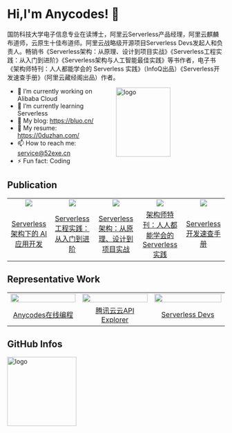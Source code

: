 # Hi,I'm Anycodes! 👋

<p>
国防科技大学电子信息专业在读博士，阿里云Serverless产品经理，阿里云麒麟布道师，云原生十佳布道师。阿里云战略级开源项目Serverless Devs发起人和负责人。畅销书《Serverless架构：从原理、设计到项目实战》《Serverless工程实践：从入门到进阶》《Serverless架构与人工智能最佳实践》等书作者，电子书《架构师特刊：人人都能学会的 Serverless 实践》（InfoQ出品）《Serverless开发速查手册》（阿里云藏经阁出品）作者。
</p>

<img src="https://github-readme-stats.vercel.app/api?username=anycodes&show_icons=true&theme=vue" alt="logo" height="160" align="right" width="50%" />

- 🔭 I’m currently working on Alibaba Cloud
- 🌱 I’m currently learning Serverless 
- 👯 My blog: https://bluo.cn/
- 💬 My resume: https://0duzhan.com/
- 📫 How to reach me: service@52exe.cn
- ⚡ Fun fact: Coding


## Publication

<table>
  <tr>
   <td align="center"><center><img src="https://user-images.githubusercontent.com/21079031/177680981-57c74f26-88b7-4a83-9cce-7f5c80a34234.png"></center></td>
    <td align="center"><center><img src="https://user-images.githubusercontent.com/21079031/127255397-9c92cd9f-d844-4d0b-9a95-a4e22eac285a.png"></center></td>
    <td align="center"><center><img src="https://user-images.githubusercontent.com/21079031/127255324-b32f0f7a-b36d-4154-96c3-5607f43f258f.png"></center></td>
    <td align="center"><center><img src="https://user-images.githubusercontent.com/21079031/127255551-d7a3e8f2-0146-4c20-9107-5f65ff739cae.png"></center></td>
    <td align="center"><center><img src="https://serverless-article-picture.oss-cn-hangzhou.aliyuncs.com/1646186615447_20220302020336067618.png"></center></td>
  <tr>
  <td><center><a href="">Serverless 架构下的 AI 应用开发</a></center></td>
    <td><center><a href="https://item.jd.com/13366562.html">Serverless工程实践：从入门到进阶</a></center></td>
    <td><center><a href="https://item.jd.com/12592747.html">Serverless架构：从原理、设计到项目实战</a></center></td>
    <td><center><a href="https://www.infoq.cn/minibook/MakiAbJdrZdT48UzHBfp">架构师特刊：人人都能学会的 Serverless 实践</a></center></td>
    <td><center><a href="https://ucc-private-download.oss-cn-beijing.aliyuncs.com/ce9a0d4640814600a14cf05e42f7c9c1.pdf?Expires=1646186739&OSSAccessKeyId=LTAIvsP3ECkg4Nm9&Signature=BiU4sQeZckh%2FG5v0N80Kk4Z4Yek%3D">Serverless 开发速查手册</a></center></td>
  </tr>
</table>


## Representative Work

<table width="100%">
  <tr>
    <td align="center" width='33%'><center><img width="100%" src="https://user-images.githubusercontent.com/21079031/127256432-6aee6eed-5008-4dc2-82a9-590e9d256107.png"></center></td>
    <td align="center" width='33%'><center><img width="100%" src="https://user-images.githubusercontent.com/21079031/127256281-5fdcf925-77eb-48de-9da7-d0193d8639f3.png"></center></td>
    <td align="center" width='34%'><center><img width="100%" src="https://user-images.githubusercontent.com/21079031/127256187-1c67633c-8d13-4c93-8d34-33b23b85d056.png"></center></td>
  </td>
  <tr>
    <td align="center"><center><a href="https://anycodes.cn">Anycodes在线编程</a></center></td>
    <td align="center"><center><a href="https://console.cloud.tencent.com/api/explorer">腾讯云云API Explorer</a></center></td>
    <td align="center"><center><a href="https://serverless-devs.com">Serverless Devs</a></center></td>
  </tr>
</table>


## GitHub Infos
<img src="https://github-profile-trophy.vercel.app/?username=anycodes&theme=flat&column=7" alt="logo" height="160" align="center" style="margin: auto;" />
